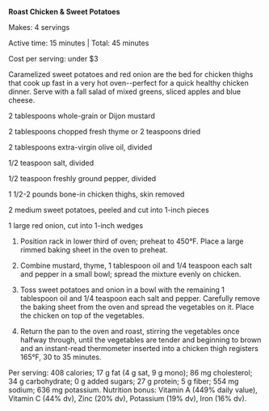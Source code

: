 **Roast Chicken & Sweet Potatoes**

Makes: 4 servings

Active time: 15 minutes | Total: 45 minutes

Cost per serving: under $3

Caramelized sweet potatoes and red onion are the bed for chicken thighs that cook up fast in a very hot oven--perfect for a quick healthy chicken dinner. Serve with a fall salad of mixed greens, sliced apples and blue cheese.

2 tablespoons whole-grain or Dijon mustard

2 tablespoons chopped fresh thyme or 2 teaspoons dried

2 tablespoons extra-virgin olive oil, divided

1/2 teaspoon salt, divided

1/2 teaspoon freshly ground pepper, divided

1 1/2-2 pounds bone-in chicken thighs, skin removed

2 medium sweet potatoes, peeled and cut into 1-inch pieces

1 large red onion, cut into 1-inch wedges

1. Position rack in lower third of oven; preheat to 450°F. Place a large rimmed baking sheet in the oven to preheat.

2. Combine mustard, thyme, 1 tablespoon oil and 1/4 teaspoon each salt and pepper in a small bowl; spread the mixture evenly on chicken.

3. Toss sweet potatoes and onion in a bowl with the remaining 1 tablespoon oil and 1/4 teaspoon each salt and pepper. Carefully remove the baking sheet from the oven and spread the vegetables on it. Place the chicken on top of the vegetables.

4. Return the pan to the oven and roast, stirring the vegetables once halfway through, until the vegetables are tender and beginning to brown and an instant-read thermometer inserted into a chicken thigh registers 165°F, 30 to 35 minutes.

Per serving: 408 calories; 17 g fat (4 g sat, 9 g mono); 86 mg cholesterol; 34 g carbohydrate; 0 g added sugars; 27 g protein; 5 g fiber; 554 mg sodium; 636 mg potassium. Nutrition bonus: Vitamin A (449% daily value), Vitamin C (44% dv), Zinc (20% dv), Potassium (19% dv), Iron (16% dv).